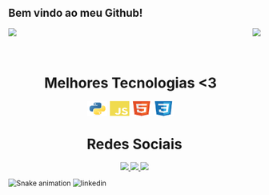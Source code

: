 ## Bem vindo ao meu Github!

<div>
  
  <img  height="180em" src="https://github-readme-stats.vercel.app/api?username=Alex4gtx&show_icons=true&theme=great-gatsby&include_all_commits=true&count_private=true"/>
  <img align="right" height="180em" src="https://github-readme-stats.vercel.app/api/top-langs/?username=Alex4gtx&layout=compact&langs_count=16&theme=great-gatsby"/>
</div>
<br>

<div  align="center"> 
  <div style="display: inline_block"><br>
    <!--<img align="left" height="250" alt="coding-time" src="code.gif">-->
    <h1 align="center">Melhores Tecnologias <3</h1>
    <img align="center" height="30" width="40" alt="python-icon"  src="https://raw.githubusercontent.com/devicons/devicon/master/icons/python/python-original.svg">
    <img align="center" height="30" width="40" alt="js-icon"  src="https://raw.githubusercontent.com/devicons/devicon/master/icons/javascript/javascript-plain.svg">
    <!--<img align="center" height="30" width="40" alt="react-icon" src="https://raw.githubusercontent.com/devicons/devicon/master/icons/react/react-original.svg">-->
    <img align="center" height="30" width="40" alt="html-icon" src="https://raw.githubusercontent.com/devicons/devicon/master/icons/html5/html5-original.svg">
    <img align="center" height="30" width="40" alt="css-icon" src="https://raw.githubusercontent.com/devicons/devicon/master/icons/css3/css3-original.svg">
    <!--<img align="center" height="30" width="40" alt="c-icon" src="https://raw.githubusercontent.com/devicons/devicon/master/icons/c/c-original.svg">
    <img align="center" height="30" width="40" alt="nodejs-icon" src="https://raw.githubusercontent.com/devicons/devicon/master/icons/nodejs/nodejs-original.svg">
    <img align="center" height="30" width="40" alt="nodejs-icon" src="https://raw.githubusercontent.com/jmnote/z-icons/master/svg/cpp.svg">-->
   </div>
    
  
  <h1 align="center">Redes Sociais</h1>
    <a href = "mailto: alexgiovani35@gmail.com" target="blank_">
      <img width="30" src="gmail.svg">
    </a>
    <a href = "https://www.linkedin.com/in/alex-giovani-hirsch/" target="blank_">
      <img width="25" src="linkedin.svg">
    </a>
    <a href = "https://www.instagram.com/alex_giovani_hirsch/" target="blank_">
      <img width="25" src="instagram.png">
    </a>
</div>
  
![Snake animation](https://github.com/Alex4gtx/Alex4gtx/blob/output/github-contribution-grid-snake.svg)
![linkedin](https://user-images.githubusercontent.com/95112008/201741966-c0ddff1c-b9b3-4148-9b77-aa5e84d8c6be.svg)

